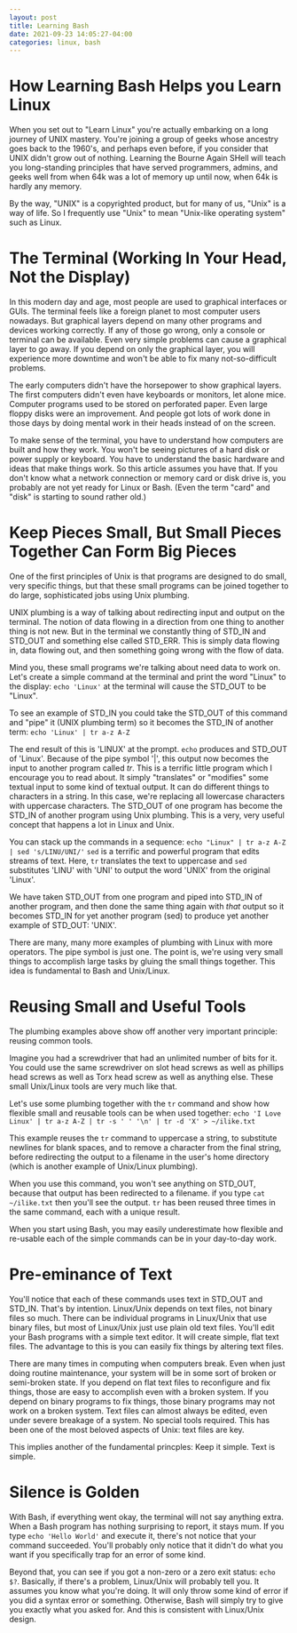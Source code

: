 ```yaml
---
layout: post
title: Learning Bash
date: 2021-09-23 14:05:27-04:00
categories: linux, bash
---
```


# How Learning Bash Helps you Learn Linux

When you set out to "Learn Linux" you're actually embarking on a long journey of UNIX
mastery.  You're joining a group of geeks whose ancestry goes back to the 1960's, and
perhaps even before, if you consider that UNIX didn't grow out of nothing.  Learning
the Bourne Again SHell will teach you long-standing principles that have served
programmers, admins, and geeks well from when 64k was a lot of memory up until now,
when 64k is hardly any memory.

By the way, "UNIX" is a copyrighted product, but for many of us, "Unix" is a way of life. So 
I frequently use "Unix" to mean "Unix-like operating system" such as Linux.

# The Terminal (Working In Your Head, Not the Display)

In this modern day and age, most people are used to graphical interfaces or GUIs.
The terminal feels like a foreign planet to most computer users nowadays.  But
graphical layers depend on many other programs and devices working correctly.  If any
of those go wrong, only a console or terminal can be available.  Even very simple
problems can cause a graphical layer to go away.  If you depend on only the graphical
layer, you will experience more downtime and won't be able to fix many
not-so-difficult problems.

The early computers didn't have the horsepower to show graphical layers.  The first
computers didn't even have keyboards or monitors, let alone mice.  Computer programs
used to be stored on perforated paper.  Even large floppy disks were an improvement.
And people got lots of work done in those days by doing mental work in their heads
instead of on the screen.

To make sense of the terminal, you have to understand how computers are built and how
they work.  You won't be seeing pictures of a hard disk or power supply or keyboard.
You have to understand the basic hardware and ideas that make things work.  So this
article assumes you have that.  If you don't know what a network connection or memory
card or disk drive is, you probably are not yet ready for Linux or Bash.  (Even the
term "card" and "disk" is starting to sound rather old.)

# Keep Pieces Small, But Small Pieces Together Can Form Big Pieces

One of the first principles of Unix is that programs are designed to do small, very
specific things, but that these small programs can be joined together to do large,
sophisticated jobs using Unix plumbing.

UNIX plumbing is a way of talking about redirecting input and output on the terminal.
The notion of data flowing in a direction from one thing to another thing is not new.
But in the terminal we constantly thing of STD\_IN and STD\_OUT and something else
called STD\_ERR.  This is simply data flowing in, data flowing out, and then
something going wrong with the flow of data.  

Mind you, these small programs we're talking about need data to work on.  Let's
create a simple command at the terminal and print the word "Linux" to the display:
`echo 'Linux'` at the terminal will cause the STD\_OUT to be "Linux".  

To see an example of STD\_IN you could take the STD\_OUT of this command and "pipe"
it (UNIX plumbing term) so it becomes the STD\_IN of another term:
`echo 'Linux' | tr a-z A-Z`

The end result of this is 'LINUX' at the prompt.  `echo` produces and STD\_OUT of
'Linux'.  Because of the pipe symbol '|', this output now becomes the input to
another program called _tr_.  This is a terrific little program which I encourage you
to read about.  It simply "translates" or "modifies" some textual input to
some kind of textual output.  It can do different things to characters in a string.
In this case, we're replacing all lowercase characters with uppercase characters.
The STD\_OUT of one program has become the STD\_IN of another program using Unix
plumbing.  This is a very, very useful concept that happens a lot in Linux and Unix.

You can stack up the commands in a sequence:
`echo "Linux" | tr a-z A-Z | sed 's/LINU/UNI/'`
`sed` is a terrific and powerful program that edits streams of text. Here, `tr` translates
the text to uppercase and `sed` substitutes 'LINU' with 'UNI' to output the word
'UNIX' from the original 'Linux'.

We have taken STD\_OUT from one program and piped into STD\_IN of another program,
and then done the same thing again with *that* output so it becomes STD\_IN for yet
another program (sed) to produce yet another example of STD\_OUT: 'UNIX'. 

There are many, many more examples of plumbing with Linux with more operators.  The
pipe symbol is just one.  The point is, we're using very small things to accomplish
large tasks by gluing the small things together.  This idea is fundamental to Bash
and Unix/Linux.

# Reusing Small and Useful Tools

The plumbing examples above show off another very important principle:  reusing
common tools.  

Imagine you had a screwdriver that had an unlimited number of bits for it.  You could
use the same screwdriver on slot head screws as well as phillips head screws as well
as Torx head screw as well as anything else.  These small Unix/Linux tools are very
much like that.  

Let's use some plumbing together with the `tr` command and show how flexible small
and reusable tools can be when used together:
`echo 'I Love Linux' | tr a-z A-Z | tr -s ' ' '\n' | tr -d 'X' > ~/ilike.txt` 

This example reuses the `tr` command to uppercase a string, to substitute newlines
for blank spaces, and to remove a character from the final string, before redirecting
the output to a filename in the user's home directory (which is another example of
Unix/Linux plumbing).

When you use this command, you won't see anything on STD\_OUT, because that output
has been redirected to a filename.  if you type `cat ~/ilike.txt` then you'll see the
output.  `tr` has been reused three times in the same command, each with a unique
result.  

When you start using Bash, you may easily underestimate how flexible and re-usable
each of the simple commands can be in your day-to-day work.

# Pre-eminance of Text

You'll notice that each of these commands uses text in STD\_OUT and STD\_IN.  That's
by intention.  Linux/Unix depends on text files, not binary files so much.  There can
be individual programs in Linux/Unix that use binary files, but most of Linux/Unix
just use plain old text files.  You'll edit your Bash programs with a simple text
editor.  It will create simple, flat text files.  The advantage to this is you can
easily fix things by altering text files.  

There are many times in computing when computers break.  Even when just doing routine
maintenance, your system will be in some sort of broken or semi-broken state.  If you
depend on flat text files to reconfigure and fix things, those are easy to accomplish
even with a broken system.  If you depend on binary programs to fix things, those
binary programs may not work on a broken system.  Text files can almost always be
edited, even under severe breakage of a system.  No special tools required.  This has
been one of the most beloved aspects of Unix:  text files are key.

This implies another of the fundamental princples:  Keep it simple.  Text is simple.

# Silence is Golden

With Bash, if everything went okay, the terminal will not say anything extra.  When a Bash
program has nothing surprising to report, it stays mum.  If you type
`echo 'Hello World'` and execute it, there's not notice that your command succeeded.
You'll probably only notice that it didn't do what you want if you specifically trap
for an error of some kind.  

Beyond that, you can see if you got a non-zero or a zero
exit status: `echo $?`.  Basically, if there's a problem, Linux/Unix will probably
tell you.  It assumes you know what you're doing.  It will only throw some kind of
error if you did a syntax error or something.  Otherwise, Bash will simply try to
give you exactly what you asked for.  And this is consistent with Linux/Unix design.

